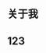 ## 关于我

<ValineComment />

<script lang="ts" setup>
    import ValineComment from "./.vitepress/theme/components/comment/comment.vue"
</script>



## 123